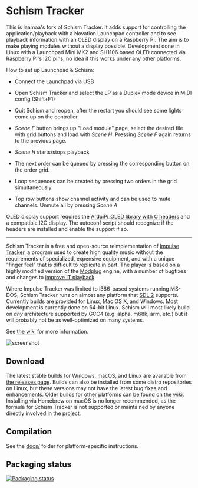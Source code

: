 # Schism Tracker

This is laamaa's fork of Schism Tracker. It adds support for controlling the application/playback with a Novation Launchpad controller and to see playback information with an OLED display on a Raspberry Pi. The aim is to make playing modules without a display possible. Development done in Linux with a Launchpad Mini MK2 and SH1106 based OLED connected via Raspberry PI's I2C pins, no idea if this works under any other platforms.

How to set up Launchpad & Schism:
* Connect the Launchpad via USB
* Open Schism Tracker and select the LP as a Duplex mode device in MIDI config (Shift+F1)
* Quit Schism and reopen, after the restart you should see some lights come up on the controller

* *Scene F* button brings up "Load module" page, select the desired file with grid buttons and load with *Scene H*. Pressing *Scene F* again returns to the previous page.
* *Scene H* starts/stops playback
* The next order can be queued by pressing the corresponding button on the order grid.
* Loop sequences can be created by pressing two orders in the grid simultaneously
* Top row buttons show channel activity and can be used to mute channels. Unmute all by pressing *Scene A*

OLED display support requires the [ArduiPi_OLED library with C headers](https://github.com/destroyedlolo/ArduiPi_OLED) and a compatible I2C display. The autoconf script should recognize if the headers are installed and enable the support if so.

-----

Schism Tracker is a free and open-source reimplementation of [Impulse
Tracker](https://github.com/schismtracker/schismtracker/wiki/Impulse-Tracker),
a program used to create high quality music without the requirements of
specialized, expensive equipment, and with a unique "finger feel" that is
difficult to replicate in part. The player is based on a highly modified
version of the [Modplug](https://openmpt.org/legacy_software) engine, with a
number of bugfixes and changes to [improve IT
playback](https://github.com/schismtracker/schismtracker/wiki/Player-abuse-tests).

Where Impulse Tracker was limited to i386-based systems running MS-DOS, Schism
Tracker runs on almost any platform that [SDL 2](https://www.libsdl.org/index.php) 
supports. Currently builds are provided for Linux, Mac OS X, and Windows. Most 
development is currently done on 64-bit Linux. Schism will most likely build on
_any_ architecture supported by GCC4 (e.g. alpha, m68k, arm, etc.) but it will 
probably not be as well-optimized on many systems.

See [the wiki](https://github.com/schismtracker/schismtracker/wiki) for more
information.

![screenshot](http://schismtracker.org/screenie.png)

## Download

The latest stable builds for Windows, macOS, and Linux are available from [the
releases page](https://github.com/schismtracker/schismtracker/releases). Builds
can also be installed from some distro repositories on Linux, but these
versions may not have the latest bug fixes and enhancements. Older builds for
other platforms can be found on
[the wiki](https://github.com/schismtracker/schismtracker/wiki). Installing via
Homebrew on macOS is no longer recommended, as the formula for Schism Tracker
is not supported or maintained by anyone directly involved in the project.

## Compilation

See the
[docs/](https://github.com/schismtracker/schismtracker/tree/master/docs) folder
for platform-specific instructions.

## Packaging status

[![Packaging status](https://repology.org/badge/vertical-allrepos/schismtracker.svg)](https://repology.org/project/schismtracker/versions)
